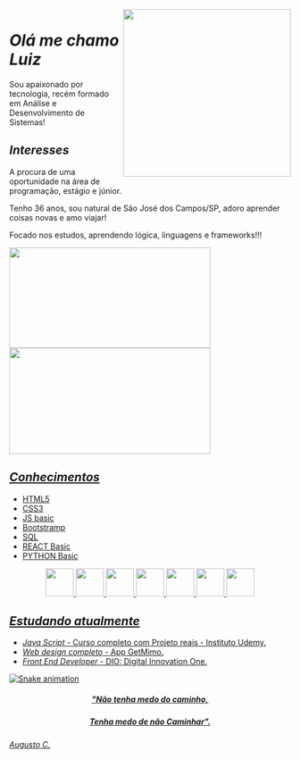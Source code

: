 <img align="right" src="https://user-images.githubusercontent.com/90050988/234340765-0719bc83-dce5-4121-ab81-4874cc8b3709.png" width="300"/> 

#  *Olá me chamo Luiz*
  
  Sou apaixonado por tecnologia, recém formado em Análise e Desenvolvimento de Sistemas!
  
  ## *Interesses*
  
  A procura de uma oportunidade na área de programação, estágio e júnior.
  
  Tenho 36 anos, sou natural de São José dos Campos/SP, adoro aprender coisas novas e amo viajar!
  
  Focado nos estudos, aprendendo lógica, linguagens e frameworks!!!
  

<div>
  <a href="https://github.com/Luizfcs35/Luizfcs35/">
  <img height="180em" width="360em" src="https://github-readme-stats.vercel.app/api?username=Luizfcs35&show_icons=true&theme=codeSTACKr&border_radius=1.7em" />
    
  <img height="190em" width="360em" src="https://github-readme-stats.vercel.app/api/top-langs/?username=Luizfcs35&layout=compact&theme=codeSTACKr&border_radius=1em" />
</div> 

##  *Conhecimentos*
  
* HTML5
* CSS3
* JS basic
* Bootstramp
* SQL
* REACT Basic
* PYTHON Basic

<div align="center" width="100%">
  <img src="https://cdn.jsdelivr.net/gh/devicons/devicon/icons/html5/html5-plain.svg" width="50"/>
  <img src="https://cdn.jsdelivr.net/gh/devicons/devicon/icons/css3/css3-plain.svg" width="50"/>   
  <img src="https://cdn.jsdelivr.net/gh/devicons/devicon/icons/javascript/javascript-original.svg"  width="50"/>
  <img src="https://cdn.jsdelivr.net/gh/devicons/devicon/icons/bootstrap/bootstrap-original.svg" width="50"/>
  <img src="https://cdn.jsdelivr.net/gh/devicons/devicon/icons/mysql/mysql-original.svg" width="50"/>
  <img src="https://cdn.jsdelivr.net/gh/devicons/devicon/icons/react/react-original.svg" width="50"/>
  <img src="https://cdn.jsdelivr.net/gh/devicons/devicon/icons/python/python-original.svg" width="50" />     
</div>

## *Estudando atualmente*
  
*  *Java Script* - Curso completo com Projeto reais - Instituto Udemy.
*  *Web design completo* -  App GetMimo.
*  *Front End Developer* - DIO: Digital Innovation One.

  
![Snake animation](https://github.com/Luizfcs35/Luizfcs35/blob/output/github-contribution-grid-snake.svg)
  

 <h5 align="center" width="100%"> "Não tenha medo do caminho,</h5>
 <h5 align="center" width="100%">Tenha medo de não Caminhar".</h5>
 <cite align="center" width="100%"> Augusto C. </cite>
  
  
<!---
Luizfcs35/Luizfcs35 is a ✨ special ✨ repository because its `README.md` (this file) appears on your GitHub profile.
You can click the Preview link to take a look at your changes.
--->
